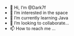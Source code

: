 - 👋 Hi, I’m @Dark7f
- 👀 I’m interested in the space
- 🌱 I’m currently learning Java
- 💞️ I’m looking to collaborate...
- 📫 How to reach me ...

<!---
Dark7f/Dark7f is a ✨ special ✨ repository because its `README.md` (this file) appears on your GitHub profile.
You can click the Preview link to take a look at your changes.
--->
